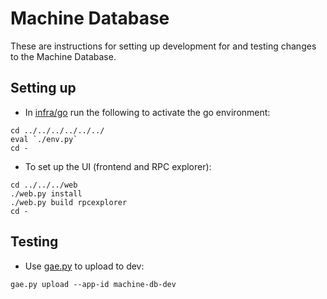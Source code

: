 # Machine Database

These are instructions for setting up development for and testing changes to the Machine Database.


## Setting up

* In [infra/go](https://chromium.googlesource.com/infra/infra/+/master/go/) run the following to activate the go environment:
```shell
cd ../../../../../../
eval `./env.py`
cd -
```

* To set up the UI (frontend and RPC explorer):
```shell
cd ../../../web
./web.py install
./web.py build rpcexplorer
cd -
```

## Testing

* Use [gae.py](https://chromium.googlesource.com/infra/luci/luci-py/+/master/appengine/components/tools/gae.py) to upload to dev:
```shell
gae.py upload --app-id machine-db-dev
```

